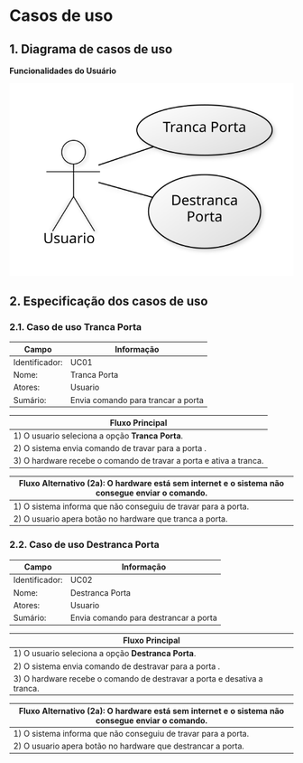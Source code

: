 # Casos de uso

## 1. Diagrama de casos de uso

**Funcionalidades do Usuário**

![Diagrama dos casos de uso](4c322297.svg)

## 2. Especificação dos casos de uso

### 2.1. Caso de uso **Tranca Porta**

| Campo          | Informação        |
|---|---|
| Identificador: | UC01              |
| Nome:          | Tranca Porta |
| Atores:        | Usuario |
| Sumário:       | Envia comando para trancar a porta |

| Fluxo Principal |
|---|
| 1) O usuario seleciona a opção **Tranca Porta**. |
| 2) O sistema envia comando de travar para a porta . |
| 3) O hardware recebe o comando de travar a porta e ativa a tranca. |

| Fluxo Alternativo (2a): O hardware está sem internet e o sistema não consegue enviar o comando. |
|---|
| 1) O sistema informa que não conseguiu de travar para a porta. |
| 2) O usuario apera botão no hardware que tranca a porta. |

### 2.2. Caso de uso **Destranca Porta**

| Campo          | Informação        |
|---|---|
| Identificador: | UC02              |
| Nome:          | Destranca Porta |
| Atores:        | Usuario |
| Sumário:       | Envia comando para destrancar a porta |

| Fluxo Principal |
|---|
| 1) O usuario seleciona a opção **Destranca Porta**. |
| 2) O sistema envia comando de destravar para a porta . |
| 3) O hardware recebe o comando de destravar a porta e desativa a tranca. |

| Fluxo Alternativo (2a): O hardware está sem internet e o sistema não consegue enviar o comando. |
|---|
| 1) O sistema informa que não conseguiu de travar para a porta. |
| 2) O usuario apera botão no hardware que destrancar a porta. |


